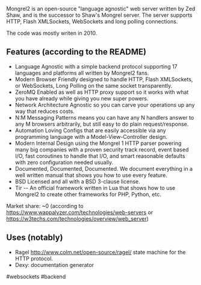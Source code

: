 Mongrel2 is an open-source "language agnostic" web server written by Zed Shaw, and is the successor to Shaw's Mongrel server. The server supports HTTP, Flash XMLSockets, WebSockets and long polling connections.

The code was mostly writen in 2010.

## Features (according to the README)

- Language Agnostic with a simple backend protocol supporting 17 languages and platforms all written by Mongrel2 fans.
- Modern Browser Friendly designed to handle HTTP, Flash XMLSockets, or
  WebSockets, Long Polling on the same socket transparently.
- ZeroMQ Enabled as well as HTTP proxy support so it works with what you have
  already while giving you new super powers.
- Network Architecture Agnostic so you can carve your operations up any way that reduces costs.
- N:M Messaging Patterns means you can have any N handlers answer to any M
  browsers arbitrarily, but still easy to do plain request/response.
- Automation Loving Configs that are easily accessible via any programming
  language with a Model-View-Controller design.
- Modern Internal Design using the Mongrel 1 HTTP parser powering many big
  companies with a proven security track record, event based I/O, fast
  coroutines to handle that I/O, and smart reasonable defaults with zero
  configuration needed usually.
- Documented, Documented, Documented. We document everything in a well written manual that shows you how to use every feature.
- BSD Licensed and all with a BSD 3-clause license.
- Tir -- An official framework written in Lua that shows how to use Mongrel2 to
  create other frameworks for PHP, Python, etc.

Market share: ~0 (according to <https://www.wappalyzer.com/technologies/web-servers> or <https://w3techs.com/technologies/overview/web_server>)

## Uses (notably)

- Ragel <http://www.colm.net/open-source/ragel/> state machine for the HTTP protocol.
- Dexy: documentation generator

<!-- Keywords -->
#websockets #backend
<!-- /Keywords -->
